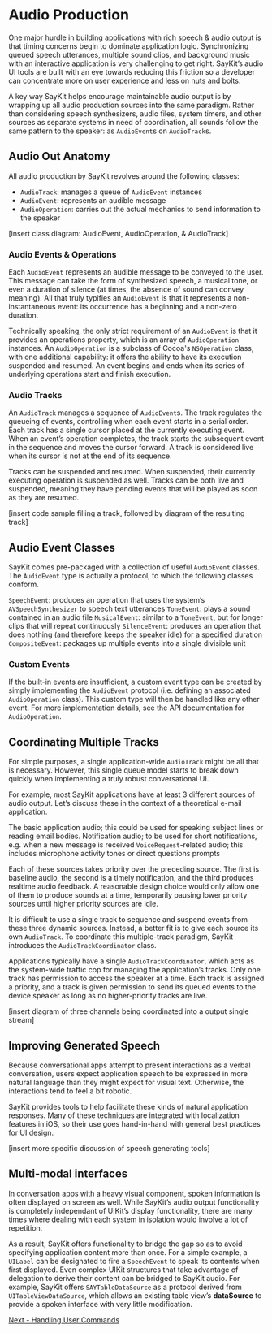 # Audio Production

One major hurdle in building applications with rich speech & audio output is that timing concerns begin to dominate application logic. Synchronizing queued speech utterances, multiple sound clips, and background music with an interactive application is very challenging to get right. SayKit’s audio UI tools are built with an eye towards reducing this friction so a developer can concentrate more on user experience and less on nuts and bolts. 

A key way SayKit helps encourage maintainable audio output is by wrapping up all audio production sources into the same paradigm. Rather than considering speech synthesizers, audio files, system timers, and other sources as separate systems in need of coordination, all sounds follow the same pattern to the speaker: as `AudioEvent`s on `AudioTrack`s.

## Audio Out Anatomy

All audio production by SayKit revolves around the following classes:
- `AudioTrack`: manages a queue of `AudioEvent` instances
- `AudioEvent`: represents an audible message
- `AudioOperation`: carries out the actual mechanics to send information to the speaker

[insert class diagram: AudioEvent, AudioOperation, & AudioTrack]

### Audio Events & Operations

Each `AudioEvent` represents an audible message to be conveyed to the user. This message can take the form of synthesized speech, a musical tone, or even a duration of silence (at times, the absence of sound can convey meaning). All that truly typifies an `AudioEvent` is that it represents a non-instantaneous event: its occurrence has a beginning and a non-zero duration.

Technically speaking, the only strict requirement of an `AudioEvent` is that it provides an operations property, which is an array of `AudioOperation` instances. An `AudioOperation` is a subclass of Cocoa's `NSOperation` class, with one additional capability: it offers the ability to have its execution suspended and resumed. An event begins and ends when its series of underlying operations start and finish execution.

### Audio Tracks

An `AudioTrack` manages a sequence of `AudioEvent`s. The track regulates the queueing of events, controlling when each event starts in a serial order. Each track has a single cursor placed at the currently executing event. When an event’s operation completes, the track starts the subsequent event in the sequence and moves the cursor forward. A track is considered live when its cursor is not at the end of its sequence.

Tracks can be suspended and resumed. When suspended, their currently executing operation is suspended as well. Tracks can be both live and suspended, meaning they have pending events that will be played as soon as they are resumed.

[insert code sample filling a track, followed by diagram of the resulting track]
 
## Audio Event Classes

SayKit comes pre-packaged with a collection of useful `AudioEvent` classes. The `AudioEvent` type is actually a protocol, to which the following classes conform.

`SpeechEvent`: produces an operation that uses the system’s `AVSpeechSynthesizer` to speech text utterances
`ToneEvent`: plays a sound contained in an audio file
`MusicalEvent`: similar to a `ToneEvent`, but for longer clips that will repeat continuously
`SilenceEvent`: produces an operation that does nothing (and therefore keeps the speaker idle) for a specified duration
`CompositeEvent`: packages up multiple events into a single divisible unit

### Custom Events

If the built-in events are insufficient, a custom event type can be created by simply implementing the `AudioEvent` protocol (i.e. defining an associated `AudioOperation` class). This custom type will then be handled like any other event. For more implementation details, see the API documentation for `AudioOperation`.

## Coordinating Multiple Tracks

For simple purposes, a single application-wide `AudioTrack` might be all that is necessary. However, this single queue model starts to break down quickly when implementing a truly robust conversational UI.

For example, most SayKit applications have at least 3 different sources of audio output. Let’s discuss these in the context of a theoretical e-mail application.

The basic application audio; this could be used for speaking subject lines or reading email bodies.
Notification audio; to be used for short notifications, e.g. when a new message is received
`VoiceRequest`-related audio; this includes microphone activity tones or direct questions prompts

Each of these sources takes priority over the preceding source. The first is baseline audio, the second is a timely notification, and the third produces realtime audio feedback. A reasonable design choice would only allow one of them to produce sounds at a time, temporarily pausing lower priority sources until higher priority sources are idle.

It is difficult to use a single track to sequence and suspend events from these three dynamic sources. Instead, a better fit is to give each source its own `AudioTrack`. To coordinate this multiple-track paradigm, SayKit introduces the `AudioTrackCoordinator` class.

Applications typically have a single `AudioTrackCoordinator`, which acts as the system-wide traffic cop for managing the application’s tracks. Only one track has permission to access the speaker at a time. Each track is assigned a priority, and a track is given permission to send its queued events to the device speaker as long as no higher-priority tracks are live.

[insert diagram of three channels being coordinated into a output single stream]

## Improving Generated Speech

Because conversational apps attempt to present interactions as a verbal conversation, users expect application speech to be expressed in more natural language than they might expect for visual text. Otherwise, the interactions tend to feel a bit robotic.

SayKit provides tools to help facilitate these kinds of natural application responses. Many of these techniques are integrated with localization features in iOS, so their use goes hand-in-hand with general best practices for UI design.

[insert more specific discussion of speech generating tools]

## Multi-modal interfaces

In conversation apps with a heavy visual component, spoken information is often displayed on screen as well. While SayKit’s audio output functionality is completely independant of UIKit’s display functionality, there are many times where dealing with each system in isolation would involve a lot of repetition.

As a result, SayKit offers functionality to bridge the gap so as to avoid specifying application content more than once. For a simple example, a `UILabel` can be designated to fire a `SpeechEvent` to speak its contents when first displayed. Even complex UIKit structures that take advantage of delegation to derive their content can be bridged to SayKit audio. For example, SayKit offers `SAYTableDataSource` as a protocol derived from `UITableViewDataSource`, which allows an existing table view’s **dataSource** to provide a spoken interface with very little modification.

<insert diagrams or code samples of multi-modal presentation examples>

[Next - Handling User Commands](../handling-user-commands/)
